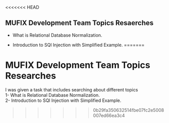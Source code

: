 <<<<<<< HEAD
## MUFIX Development Team Topics Resaerches

*  What is Relational Database Normalization.

* Introduction to SQl Injection with Simplified Example.
=======
# MUFIX Development Team Topics Researches
I was given a task that includes searching about different topics
<br/>
1- What is Relational Database Normalization.
<br/>
2- Introduction to SQl Injection with Simplified Example.
>>>>>>> 0b29fa350632514fbe07fc2e5008007ed66ea3c4

